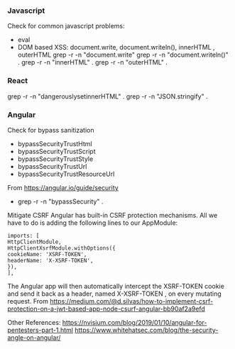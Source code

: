 ### Javascript

Check for common javascript problems: 
* eval
* DOM based XSS: document.write, document.writeln(), innerHTML , outerHTML
grep -r -n "document.write" 
grep -r -n "document.writeln()" .
grep -r -n "innerHTML" .
grep -r -n "outerHTML" . 

### React

grep -r -n "dangerouslysetinnerHTML" . 
grep -r -n "JSON.stringify" . 


### Angular 
Check for bypass sanitization
* bypassSecurityTrustHtml
* bypassSecurityTrustScript
* bypassSecurityTrustStyle
* bypassSecurityTrustUrl
* bypassSecurityTrustResourceUrl

From <https://angular.io/guide/security> 
* grep -r -n "bypassSecurity" . 

Mitigate CSRF 
Angular has built-in CSRF protection mechanisms. All we have to do is adding the following lines to our AppModule:
```
imports: [
HttpClientModule,
HttpClientXsrfModule.withOptions({
cookieName: 'XSRF-TOKEN',
headerName: 'X-XSRF-TOKEN',
}),
],
```
The Angular app will then automatically intercept the XSRF-TOKEN cookie and send it back as a header, named X-XSRF-TOKEN , on every mutating request.
From <https://medium.com/@d.silvas/how-to-implement-csrf-protection-on-a-jwt-based-app-node-csurf-angular-bb90af2a9efd> 

Other References:
https://nvisium.com/blog/2019/01/10/angular-for-pentesters-part-1.html
https://www.whitehatsec.com/blog/the-security-angle-on-angular/

